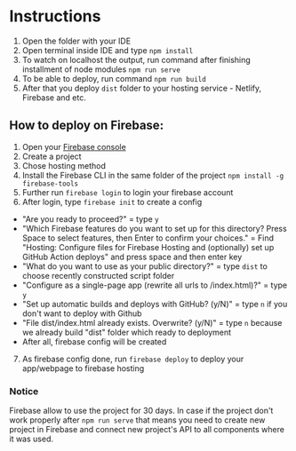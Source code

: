 # Instructions

1. Open the folder with your IDE
2. Open terminal inside IDE and type `npm install`
3. To watch on localhost the output, run command after finishing installment of node modules `npm run serve`
4. To be able to deploy, run command `npm run build`
5. After that you deploy `dist` folder to your hosting service - Netlify, Firebase and etc.

## How to deploy on Firebase:

1. Open your [Firebase console](https://firebase.google.com/)
2. Create a project
3. Chose hosting method
4. Install the Firebase CLI in the same folder of the project `npm install -g firebase-tools`
5. Further run `firebase login` to login your firebase account
6. After login, type `firebase init` to create a config
  - "Are you ready to proceed?" = type `y`
  - "Which Firebase features do you want to set up for this directory? Press Space to select features, then Enter to confirm your choices." = Find "Hosting: Configure files for Firebase Hosting and (optionally) set up GitHub Action deploys" and press space and then enter key
  - "What do you want to use as your public directory?" = type `dist` to choose recently constructed script folder
  - "Configure as a single-page app (rewrite all urls to /index.html)?" = type `y`
  - "Set up automatic builds and deploys with GitHub? (y/N)" = type `n` if you don't want to deploy with Github
  - "File dist/index.html already exists. Overwrite? (y/N)" = type `n` because we already build "dist" folder which ready to deployment
  - After all, firebase config will be created
7. As firebase config done, run `firebase deploy` to deploy your app/webpage to firebase hosting 

### Notice
Firebase allow to use the project for 30 days. In case if the project don't work properly after `npm run serve` that means you need to create new project in Firebase and connect new project's API to all components where it was used.
